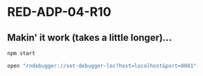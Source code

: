 # RED-ADP-04-R10

## Makin' it work (takes a little longer)...

```bash
npm start
```

```bash
open "rndebugger://set-debugger-loc?host=localhost&port=8081"
```
